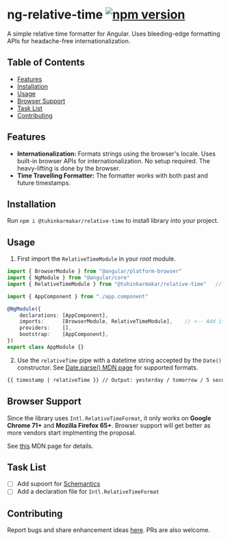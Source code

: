 # ng-relative-time [![npm version](https://badge.fury.io/js/%40tuhinkarmakar%2Frelative-time.svg)](https://badge.fury.io/js/%40tuhinkarmakar%2Frelative-time)

A simple relative time formatter for Angular. Uses bleeding-edge formatting APIs for headache-free internationalization.

## Table of Contents
* [Features](#features)
* [Installation](#installation)
* [Usage](#usage)
* [Browser Support](#browser-support)
* [Task List](#task-list)
* [Contributing](#contributing)

## Features
* **Internationalization:** Formats strings using the browser's locale. Uses built-in browser APIs for internationalization. No setup required. The heavy-lifting is done by the browser.
* **Time Travelling Formatter:** The formatter works with both past and future timestamps.

## Installation
Run `npm i @tuhinkarmakar/relative-time` to install library into your project.

## Usage
1. First import the `RelativeTimeModule` in your _root_ module.
```typescript
import { BrowserModule } from "@angular/platform-browser"
import { NgModule } from "@angular/core"
import { RelativeTimeModule } from "@tuhinkarmakar/relative-time"   // <-- Import the module like this

import { AppComponent } from "./app.component"

@NgModule({
    declarations: [AppComponent],
    imports:      [BrowserModule, RelativeTimeModule],    // <-- Add it to the imports array
    providers:    [],
    bootstrap:    [AppComponent],
})
export class AppModule {}
```
2. Use the `relativeTime` pipe with a datetime string accepted by the `Date()` constructor.
See [Date.parse() MDN page](https://developer.mozilla.org/en-US/docs/Web/JavaScript/Reference/Global_Objects/Date/parse#Date_Time_String_Format) for supported formats.
```html
{{ timestamp | relativeTime }} // Output: yesterday / tomorrow / 5 seconds ago / in 5 months etc.
```

## Browser Support
Since the library uses `Intl.RelativeTimeFormat`, it only works on **Google Chrome 71+** and **Mozilla Firefox 65+**.
Browser support will get better as more vendors start implmenting the proposal.

See [this](https://developer.mozilla.org/en-US/docs/Web/JavaScript/Reference/Global_Objects/RelativeTimeFormat#Browser_compatibility) MDN page for details.

## Task List
- [ ] Add supoort for [Schemantics](https://angular.io/guide/schematics)
- [ ] Add a declaration file for `Intl.RelativeTimeFormat`

## Contributing
Report bugs and share enhancement ideas [here](https://github.com/tuhinkarmakar/ng-relative-time/issues). PRs are also welcome.
